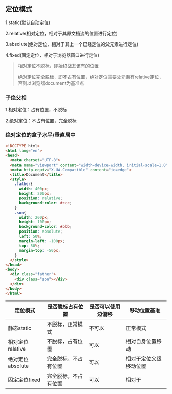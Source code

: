 ## 定位模式

1.static(默认自动定位)

2.relative(相对定位，相对于其原文档流的位置进行定位)

3.absolute(绝对定位，相对于其上一个已经定位的父元素进行定位)

4.fixed(固定定位，相对于浏览器窗口进行定位)

> 相对定位不脱标，即始终战友该有的位置
>
> 绝对定位完全脱标，即不占有位置，绝对定位需要父元素有relative定位，否则以浏览器document为基准点



### 子绝父相

1.相对定位：占有位置，不脱标

2.绝对定位：不占有位置，完全脱标



### 绝对定位的盒子水平/垂直居中

```html
<!DOCTYPE html>
<html lang="en">
<head>
  <meta charset="UTF-8">
  <meta name="viewport" content="width=device-width, initial-scale=1.0">
  <meta http-equiv="X-UA-Compatible" content="ie=edge">
  <title>Document</title>
  <style>
    .father{
      width: 400px;
      height: 200px;
      position: relative;
      background-color: #ccc;
    }
    .son{
      width: 200px;
      height: 100px;
      background-color: #bbb;
      position: absolute;
      left: 50%;
      margin-left: -100px;
      top: 50%;
      margin-top: -50px;
    }
  </style>
</head>
<body>
  <div class="father">
    <div class="son"></div>
  </div>
</body>
</html>
```

| **定位模式**     | **是否脱标占有位置** | **是否可以使用边偏移** | **移动位置基准**       |
| ---------------- | -------------------- | ---------------------- | ---------------------- |
| 静态static       | 不脱标，正常模式     | 不可以                 | 正常模式               |
| 相对定位ralative | 不脱标，占有位置     | 可以                   | 相对自身位置移动       |
| 绝对定位absolute | 完全脱标，不占有位置 | 可以                   | 相对于定位父级移动位置 |
| 固定定位fixed    | 完全脱标，不占有位置 | 可以                   | 相对于                 |

